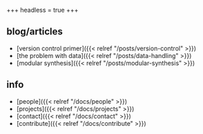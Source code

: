 +++
headless = true
+++

**blog/articles**
---

- [version control primer]({{< relref "/posts/version-control" >}})
- [the problem with data]({{< relref "/posts/data-handling" >}})
- [modular synthesis]({{< relref "/posts/modular-synthesis" >}})

**info**
---
- [people]({{< relref "/docs/people" >}})
- [projects]({{< relref "/docs/projects" >}})
- [contact]({{< relref "/docs/contact" >}})
- [contribute]({{< relref "/docs/contribute" >}})